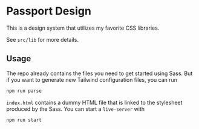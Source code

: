# Passport Design

This is a design system that utilizes my favorite CSS libraries.

See `src/lib` for more details.

## Usage

The repo already contains the files you need to get started using Sass. But if you want to generate new Tailwind configuration files, you can run

```bash
npm run parse
```

`index.html` contains a dummy HTML file that is linked to the stylesheet produced by the Sass. You can start a `live-server` with

```bash
npm run start
```
